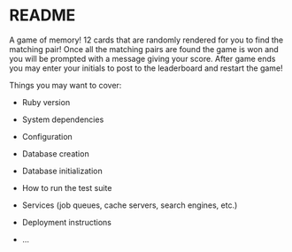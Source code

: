 # README

A game of memory! 12 cards that are randomly rendered for you to find the matching pair! Once all the matching pairs are found the game is won and you will be prompted with a message giving your score. After game ends you may enter your initials to post to the leaderboard and restart the game!

Things you may want to cover:

- Ruby version

- System dependencies

- Configuration

- Database creation

- Database initialization

- How to run the test suite

- Services (job queues, cache servers, search engines, etc.)

- Deployment instructions

- ...
